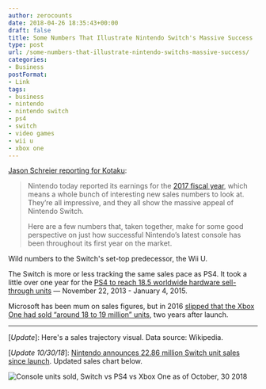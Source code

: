 ```yaml
---
author: zerocounts
date: 2018-04-26 18:35:43+00:00
draft: false
title: Some Numbers That Illustrate Nintendo Switch's Massive Success
type: post
url: /some-numbers-that-illustrate-nintendo-switchs-massive-success/
categories:
- Business
postFormat:
- Link
tags:
- business
- nintendo
- nintendo switch
- ps4
- switch
- video games
- wii u
- xbox one
---
```


[Jason Schreier reporting for Kotaku](https://kotaku.com/some-numbers-that-illustrate-nintendo-switchs-massive-s-1825561698):

> Nintendo today reported its earnings for the [2017 fiscal year](https://www.nintendo.co.jp/ir/en/), which means a whole bunch of interesting new sales numbers to look at. They’re all impressive, and they all show the massive appeal of Nintendo Switch.
>
> Here are a few numbers that, taken together, make for some good perspective on just how successful Nintendo’s latest console has been throughout its first year on the market.

Wild numbers to the Switch's set-top predecessor, the Wii U.

The Switch is more or less tracking the same sales pace as PS4. It took a little over one year for the [PS4 to reach 18.5 worldwide hardware sell-through units](http://www.sie.com/en/corporate/release/2015/150106.html) — November 22, 2013 - January 4, 2015.

Microsoft has been mum on sales figures, but in 2016 [slipped that the Xbox One had sold “around 18 to 19 million” units](https://arstechnica.com/gaming/2016/01/ea-lets-slip-lifetime-xbox-one-and-ps4-consoles-sales/), two years after launch.

---

[_Update_]: Here's a sales trajectory visual. Data source: Wikipedia.

[_Update 10/30/18_]: [Nintendo announces 22.86 million Switch unit sales since launch](https://www.nintendo.co.jp/ir/en/finance/hard_soft/index.html). Updated sales chart below.

![Console units sold, Switch vs PS4 vs Xbox One as of October, 30 2018](/2018-10-30-units-sold-switch-ps4-xboxone.png)

